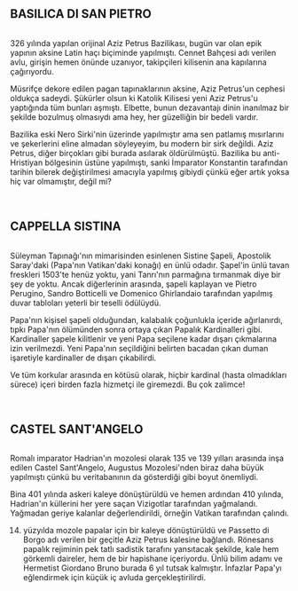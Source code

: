 
&nbsp;
<h2>BASILICA DI SAN PIETRO</h2>
<img src="http://i.imgur.com/cAnWPFG.jpg" alt="" />

326 yılında yapılan orijinal Aziz Petrus Bazilikası, bugün var olan epik yapının aksine Latin haçı biçiminde yapılmıştı. Cennet Bahçesi adı verilen avlu, girişin hemen önünde uzanıyor, takipçileri kilisenin ana kapılarına çağırıyordu.

Müsrifçe dekore edilen pagan tapınaklarının aksine, Aziz Petrus'un cephesi oldukça sadeydi. Şükürler olsun ki Katolik Kilisesi yeni Aziz Petrus'u yaptığında tüm bunları aşmıştı. Elbette, bunun dezavantajı dinin inanılmaz bir şekilde bozulmuş olmasıydı ama hey, her güzelliğin bir bedeli vardır.

Bazilika eski Nero Sirki'nin üzerinde yapılmıştır ama sen patlamış mısırlarını ve şekerlerini eline almadan söyleyeyim, bu modern bir sirk değildi. Aziz Petrus, diğer birçokları gibi burada asılarak öldürülmüştü. Bazilika bu anti-Hristiyan bölgesinin üstüne yapılmıştı, sanki İmparator Konstantin tarafından tarihin bilerek değiştirilmesi amacıyla yapılmış gibiydi çünkü eğer artık yoksa hiç var olmamıştır, değil mi?

&nbsp;
<h2>CAPPELLA SISTINA</h2>
<img src="http://i.imgur.com/8zgnIk5.jpg" alt="" />

Süleyman Tapınağı'nın mimarisinden esinlenen Sistine Şapeli, Apostolik Saray'daki (Papa'nın Vatikan'daki konağı) en ünlü odadır. Şapel'in ünlü tavan freskleri 1503'te henüz yoktu, yani Tanrı'nın parmağına tırmanmak diye bir şey de yoktu. Ancak diğerlerinin arasında, şapeli kaplayan ve Pietro Perugino, Sandro Botticelli ve Domenico Ghirlandaio tarafından yapılmış duvar tabloları yeterli bir teselli ödülüydü.

Papa'nın kişisel şapeli olduğundan, kalabalık çoğunlukla içeride ağırlanırdı, tıpkı Papa'nın ölümünden sonra ortaya çıkan Papalık Kardinalleri gibi. Kardinaller şapele kilitlenir ve yeni Papa seçilene kadar dışarı çıkmalarına izin verilmezdi. Yeni Papa'nın seçildiğini belirten bacadan çıkan duman işaretiyle kardinaller de dışarı çıkabilirdi.

Ve tüm korkular arasında en kötüsü olarak, hiçbir kardinal (hasta olmadıkları sürece) içeri birden fazla hizmetçi ile giremezdi. Bu çok zalimce!

&nbsp;
<h2>CASTEL SANT'ANGELO</h2>
<img src="http://i.imgur.com/JHVvA0U.jpg" alt="" />

Romalı imparator Hadrian'ın mozolesi olarak 135 ve 139 yılları arasında inşa edilen Castel Sant'Angelo, Augustus Mozolesi'nden biraz daha büyük yapılmıştı çünkü bu veritabanının da gösterdiği gibi boyut önemliydi.

Bina 401 yılında askeri kaleye dönüştürüldü ve hemen ardından 410 yılında, Hadrian'ın küllerini her yere saçan Vizigotlar tarafından yağmalandı. Yağmadan geriye kalanlar değerlendirildi, örneğin Vatikan tarafından çalındı.

14. yüzyılda mozole papalar için bir kaleye dönüştürüldü ve Passetto di Borgo adı verilen bir geçitle Aziz Petrus kalesine bağlandı. Rönesans papalık rejiminin pek tatlı sadistik tarafını yansıtacak şekilde, kale hem görkemli daireler, hem de bir hapishane içeriyordu. Ünlü bilim adamı ve Hermetist Giordano Bruno burada 6 yıl tutsak kalmıştır. İnfazlar Papa'yı eğlendirmek için küçük iç avluda gerçekleştirilirdi.